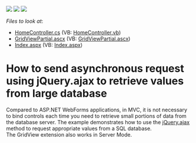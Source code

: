 <!-- default badges list -->
![](https://img.shields.io/endpoint?url=https://codecentral.devexpress.com/api/v1/VersionRange/128551880/10.2.5%2B)
[![](https://img.shields.io/badge/Open_in_DevExpress_Support_Center-FF7200?style=flat-square&logo=DevExpress&logoColor=white)](https://supportcenter.devexpress.com/ticket/details/E2930)
[![](https://img.shields.io/badge/📖_How_to_use_DevExpress_Examples-e9f6fc?style=flat-square)](https://docs.devexpress.com/GeneralInformation/403183)
<!-- default badges end -->
<!-- default file list -->
*Files to look at*:

* [HomeController.cs](./CS/Controllers/HomeController.cs) (VB: [HomeController.vb](./VB/Controllers/HomeController.vb))
* [GridViewPartial.ascx](./CS/Views/Home/GridViewPartial.ascx) (VB: [GridViewPartial.ascx](./VB/Views/Home/GridViewPartial.ascx))
* [Index.aspx](./CS/Views/Home/Index.aspx) (VB: [Index.aspx](./VB/Views/Home/Index.aspx))
<!-- default file list end -->
# How to send asynchronous request using jQuery.ajax to retrieve values from large database


<p>Compared to ASP.NET WebForms applications, in MVC, it is not necessary to bind controls each time you need to retrieve small portions of data from the database server. The example demonstrates how to use the <a href="http://api.jquery.com/jQuery.ajax"><u>jQuery.ajax</u></a> method to request appropriate values from a SQL database.<br />
The GridView extension also works in Server Mode.</p>

<br/>


